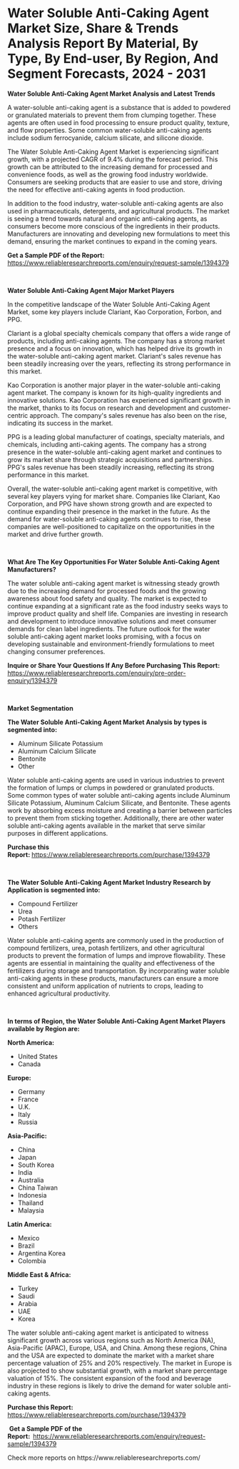 <p><h1>Water Soluble Anti-Caking Agent Market Size, Share & Trends Analysis Report By Material, By Type, By End-user, By Region, And Segment Forecasts, 2024 - 2031</h1></p><p><strong>Water Soluble Anti-Caking Agent Market Analysis and Latest Trends</strong></p>
<p><p>A water-soluble anti-caking agent is a substance that is added to powdered or granulated materials to prevent them from clumping together. These agents are often used in food processing to ensure product quality, texture, and flow properties. Some common water-soluble anti-caking agents include sodium ferrocyanide, calcium silicate, and silicone dioxide.</p><p>The Water Soluble Anti-Caking Agent Market is experiencing significant growth, with a projected CAGR of 9.4% during the forecast period. This growth can be attributed to the increasing demand for processed and convenience foods, as well as the growing food industry worldwide. Consumers are seeking products that are easier to use and store, driving the need for effective anti-caking agents in food production.</p><p>In addition to the food industry, water-soluble anti-caking agents are also used in pharmaceuticals, detergents, and agricultural products. The market is seeing a trend towards natural and organic anti-caking agents, as consumers become more conscious of the ingredients in their products. Manufacturers are innovating and developing new formulations to meet this demand, ensuring the market continues to expand in the coming years.</p></p>
<p><strong>Get a Sample PDF of the Report:&nbsp;</strong> <a href="https://www.reliableresearchreports.com/enquiry/request-sample/1394379">https://www.reliableresearchreports.com/enquiry/request-sample/1394379</a></p>
<p>&nbsp;</p>
<p><strong>Water Soluble Anti-Caking Agent Major Market Players</strong></p>
<p><p>In the competitive landscape of the Water Soluble Anti-Caking Agent Market, some key players include Clariant, Kao Corporation, Forbon, and PPG. </p><p>Clariant is a global specialty chemicals company that offers a wide range of products, including anti-caking agents. The company has a strong market presence and a focus on innovation, which has helped drive its growth in the water-soluble anti-caking agent market. Clariant's sales revenue has been steadily increasing over the years, reflecting its strong performance in this market.</p><p>Kao Corporation is another major player in the water-soluble anti-caking agent market. The company is known for its high-quality ingredients and innovative solutions. Kao Corporation has experienced significant growth in the market, thanks to its focus on research and development and customer-centric approach. The company's sales revenue has also been on the rise, indicating its success in the market.</p><p>PPG is a leading global manufacturer of coatings, specialty materials, and chemicals, including anti-caking agents. The company has a strong presence in the water-soluble anti-caking agent market and continues to grow its market share through strategic acquisitions and partnerships. PPG's sales revenue has been steadily increasing, reflecting its strong performance in this market.</p><p>Overall, the water-soluble anti-caking agent market is competitive, with several key players vying for market share. Companies like Clariant, Kao Corporation, and PPG have shown strong growth and are expected to continue expanding their presence in the market in the future. As the demand for water-soluble anti-caking agents continues to rise, these companies are well-positioned to capitalize on the opportunities in the market and drive further growth.</p></p>
<p>&nbsp;</p>
<p><strong>What Are The Key Opportunities For Water Soluble Anti-Caking Agent Manufacturers?</strong></p>
<p><p>The water soluble anti-caking agent market is witnessing steady growth due to the increasing demand for processed foods and the growing awareness about food safety and quality. The market is expected to continue expanding at a significant rate as the food industry seeks ways to improve product quality and shelf life. Companies are investing in research and development to introduce innovative solutions and meet consumer demands for clean label ingredients. The future outlook for the water soluble anti-caking agent market looks promising, with a focus on developing sustainable and environment-friendly formulations to meet changing consumer preferences.</p></p>
<p><strong>Inquire or Share Your Questions If Any Before Purchasing This Report:</strong> <a href="https://www.reliableresearchreports.com/enquiry/pre-order-enquiry/1394379">https://www.reliableresearchreports.com/enquiry/pre-order-enquiry/1394379</a></p>
<p>&nbsp;</p>
<p><strong>Market Segmentation</strong></p>
<p><strong>The Water Soluble Anti-Caking Agent Market Analysis by types is segmented into:</strong></p>
<p><ul><li>Aluminum Silicate Potassium</li><li>Aluminum Calcium Silicate</li><li>Bentonite</li><li>Other</li></ul></p>
<p><p>Water soluble anti-caking agents are used in various industries to prevent the formation of lumps or clumps in powdered or granulated products. Some common types of water soluble anti-caking agents include Aluminum Silicate Potassium, Aluminum Calcium Silicate, and Bentonite. These agents work by absorbing excess moisture and creating a barrier between particles to prevent them from sticking together. Additionally, there are other water soluble anti-caking agents available in the market that serve similar purposes in different applications.</p></p>
<p><strong>Purchase this Report:&nbsp;</strong><a href="https://www.reliableresearchreports.com/purchase/1394379">https://www.reliableresearchreports.com/purchase/1394379</a></p>
<p>&nbsp;</p>
<p><strong>The Water Soluble Anti-Caking Agent Market Industry Research by Application is segmented into:</strong></p>
<p><ul><li>Compound Fertilizer</li><li>Urea</li><li>Potash Fertilizer</li><li>Others</li></ul></p>
<p><p>Water soluble anti-caking agents are commonly used in the production of compound fertilizers, urea, potash fertilizers, and other agricultural products to prevent the formation of lumps and improve flowability. These agents are essential in maintaining the quality and effectiveness of the fertilizers during storage and transportation. By incorporating water soluble anti-caking agents in these products, manufacturers can ensure a more consistent and uniform application of nutrients to crops, leading to enhanced agricultural productivity.</p></p>
<p>&nbsp;</p>
<p><strong>In terms of Region, the Water Soluble Anti-Caking Agent Market Players available by Region are:</strong></p>
<p>
    <p> <strong> North America: </strong>
        <ul>
            <li>United States</li>
            <li>Canada</li>
        </ul>
        </p> 
    <p> <strong> Europe: </strong>
        <ul>
            <li>Germany</li>
            <li>France</li>
            <li>U.K.</li>
            <li>Italy</li>
            <li>Russia</li>
        </ul>
        </p> 
    <p> <strong> Asia-Pacific: </strong>
        <ul>
            <li>China</li>
            <li>Japan</li>
            <li>South Korea</li>
            <li>India</li>
            <li>Australia</li>
            <li>China Taiwan</li>
            <li>Indonesia</li>
            <li>Thailand</li>
            <li>Malaysia</li>
        </ul>
        </p> 
    <p> <strong> Latin America: </strong>
        <ul>
            <li>Mexico</li>
            <li>Brazil</li>
            <li>Argentina Korea</li>
            <li>Colombia</li>
        </ul>
        </p> 
    <p> <strong> Middle East & Africa: </strong>
        <ul>
            <li>Turkey</li>
            <li>Saudi</li>
            <li>Arabia</li>
            <li>UAE</li>
            <li>Korea</li>
        </ul>
    </p>
    </p>
<p><p>The water soluble anti-caking agent market is anticipated to witness significant growth across various regions such as North America (NA), Asia-Pacific (APAC), Europe, USA, and China. Among these regions, China and the USA are expected to dominate the market with a market share percentage valuation of 25% and 20% respectively. The market in Europe is also projected to show substantial growth, with a market share percentage valuation of 15%. The consistent expansion of the food and beverage industry in these regions is likely to drive the demand for water soluble anti-caking agents.</p></p>
<p><strong>Purchase this Report: </strong><a href="https://www.reliableresearchreports.com/purchase/1394379">https://www.reliableresearchreports.com/purchase/1394379</a></p>
<p>&nbsp;<strong>Get a Sample PDF of the Report:&nbsp;&nbsp;</strong><a href="https://www.reliableresearchreports.com/enquiry/request-sample/1394379">https://www.reliableresearchreports.com/enquiry/request-sample/1394379</a></p>
<p><strong></strong></p>
<p>Check more reports on https://www.reliableresearchreports.com/</p>